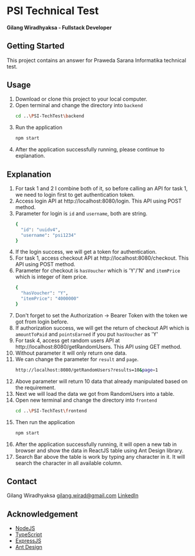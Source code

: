 # PSI Technical Test
#### Gilang Wiradhyaksa - Fullstack Developer

<!-- GETTING STARTED -->
## Getting Started

This project contains an answer for Praweda Sarana Informatika technical test.

## Usage

1. Download or clone this project to your local computer.
2. Open terminal and change the directory into `backend`
   ```sh
   cd ..\PSI-TechTest\backend
   ```
3. Run the application
   ```sh
   npm start
   ```
4. After the application successfully running, please continue to explanation.

## Explanation

1. For task 1 and 2 I combine both of it, so before calling an API for task 1, we need to login first to get authentication token.
2. Access login API at http://localhost:8080/login. This API using POST method.
3. Parameter for login is `id` and `username`, both are string.
    ```sh
    {
      "id": "uuidv4",
      "username": "psi1234"
    }
    ```
4. If the login success, we will get a token for authentication.
5. For task 1, access checkout API at http://localhost:8080/checkout. This API using POST method.
6. Parameter for checkout is `hasVoucher` which is 'Y'/'N' and `itemPrice` which is integer of item price.
    ```sh
    {
      "hasVoucher": "Y",
      "itemPrice": "4000000"
    }
    ```
7. Don't forget to set the Authorization -> Bearer Token with the token we got from login before.
8. If authorization success, we will get the return of checkout API which is `amountToPaid` and `pointsEarned` if you put `hasVoucher` as 'Y'
9. For task 4, access get random users API at http://localhost:8080/getRandomUsers. This API using GET method.
10. Without parameter it will only return one data.
11. We can change the parameter for `result` and `page`.
    ```sh
    http://localhost:8080/getRandomUsers?results=10&page=1
    ```
12. Above parameter will return 10 data that already manipulated based on the requirement.
13. Next we will load the data we got from RandomUsers into a table.
14. Open new terminal and change the directory into `frontend`
    ```sh
    cd ..\PSI-TechTest\frontend
    ```
15. Then run the application
    ```sh
    npm start
    ```
16. After the application successfully running, it will open a new tab in browser and show the data in ReactJS table using Ant Design library.
17. Search Bar above the table is work by typing any character in it. It will search the character in all available column.

## Contact
Gilang Wiradhyaksa
gilang.wirad@gmail.com
[LinkedIn](https://www.linkedin.com/in/gilangwiradhyaksa/)

## Acknowledgement
- [NodeJS](https://nodejs.org/en)
- [TypeScript](https://www.typescriptlang.org/)
- [ExpressJS](https://expressjs.com/)
- [Ant Design](https://ant.design/)